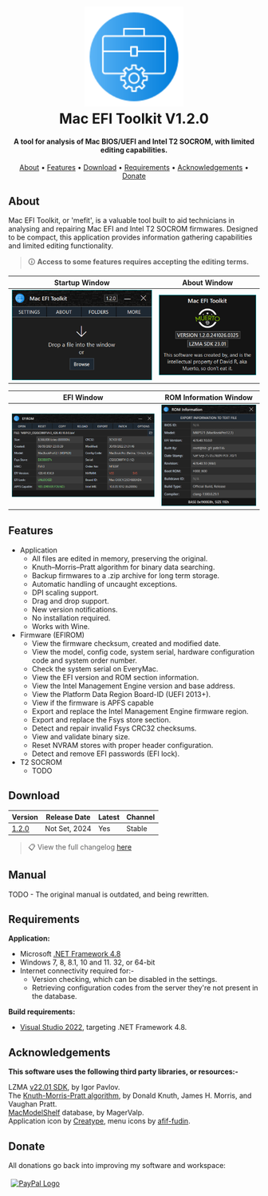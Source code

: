 <h1 align="center">
<img width="200" src="stream/images/application/img128px.png" alt="SMCFT Logo">
<br>
Mac EFI Toolkit V1.2.0
</h1>

<h4 align="center">A tool for analysis of Mac BIOS/UEFI and Intel T2 SOCROM, with limited editing capabilities.</h4>
<p align="center">
  <a href="#about">About</a> •
  <a href="#features">Features</a> •
  <a href="#download">Download</a> •
  <a href="#requirements">Requirements</a> •
  <a href="#acknowledgements">Acknowledgements</a> •
  <a href="#donate">Donate</a>
</p>

## About

Mac EFI Toolkit, or 'mefit', is a valuable tool built to aid technicians in analysing and repairing Mac EFI and Intel T2 SOCROM firmwares. Designed to be compact, this application provides information gathering capabilities and limited editing functionality.

>🛈 **Access to some features requires accepting the editing terms.**

| Startup Window                                   | About Window |
| ------------------------------------------------ |--------------|
| ![window](stream/images/application/startup.png) | ![window](stream/images/application/about.png) |

| EFI Window                                       | ROM Information Window |
| ------------------------------------------------ |-----------------------
| ![window](stream/images/application/efi.png)     | ![window](stream/images/application/rominfo.png) |

## Features

- Application
  - All files are edited in memory, preserving the original.
  - Knuth–Morris–Pratt algorithm for binary data searching.
  - Backup firmwares to a .zip archive for long term storage.
  - Automatic handling of uncaught exceptions.
  - DPI scaling support.
  - Drag and drop support.
  - New version notifications.
  - No installation required.
  - Works with Wine.
- Firmware (EFIROM)
  - View the firmware checksum, created and modified date.
  - View the model, config code, system serial, hardware configuration code and system order number.
  - Check the system serial on EveryMac.
  - View the EFI version and ROM section information.
  - View the Intel Management Engine version and base address.
  - View the Platform Data Region Board-ID (UEFI 2013+).
  - View if the firmware is APFS capable
  - Export and replace the Intel Management Engine firmware region.
  - Export and replace the Fsys store section.
  - Detect and repair invalid Fsys CRC32 checksums.
  - View and validate binary size.
  - Reset NVRAM stores with proper header configuration.
  - Detect and remove EFI passwords (EFI lock).
- T2 SOCROM
  - TODO

## Download

| Version| Release Date| Latest | Channel |
|--------|-------------|--------|---------|
|[1.2.0](https://github.com/MuertoGB/MacEfiToolkit/releases/latest)| Not Set, 2024 | Yes | Stable |

> 📋 View the full changelog [here](CHANGELOG.md)

## Manual

TODO - The original manual is outdated, and being rewritten.

## Requirements

**Application:**
- Microsoft [.NET Framework 4.8](https://dotnet.microsoft.com/en-us/download/dotnet-framework/net48)
- Windows 7, 8, 8.1, 10 and 11. 32, or 64-bit
- Internet connectivity required for:-
  - Version checking, which can be disabled in the settings.
  - Retrieving configuration codes from the server they're not present in the database.

**Build requirements:**
- [Visual Studio 2022](https://visualstudio.microsoft.com/vs/), targeting .NET Framework 4.8.

## Acknowledgements

**This software uses the following third party libraries, or resources:-**

LZMA [v22.01 SDK](https://www.7-zip.org/sdk.html), by Igor Pavlov.\
The [Knuth-Morris-Pratt algorithm](https://en.wikipedia.org/wiki/Knuth%E2%80%93Morris%E2%80%93Pratt_algorithm), by Donald Knuth, James H. Morris, and  Vaughan Pratt.\
[MacModelShelf](https://github.com/MagerValp/MacModelShelf) database, by MagerValp.\
Application icon by [Creatype](https://www.flaticon.com/free-icon/toolkit_6457096?term=toolkit&page=1&position=38&origin=search&related_id=6457096), menu icons by [afif-fudin](https://www.flaticon.com/authors/afif-fudin).

## Donate

All donations go back into improving my software and workspace:

<a href="https://www.paypal.com/donate/?hosted_button_id=Z88F3UEZB47SQ"><img width="160" src="https://www.paypalobjects.com/webstatic/mktg/Logo/pp-logo-200px.png" alt="PayPal Logo" vspace="5" hspace="5"></a>
